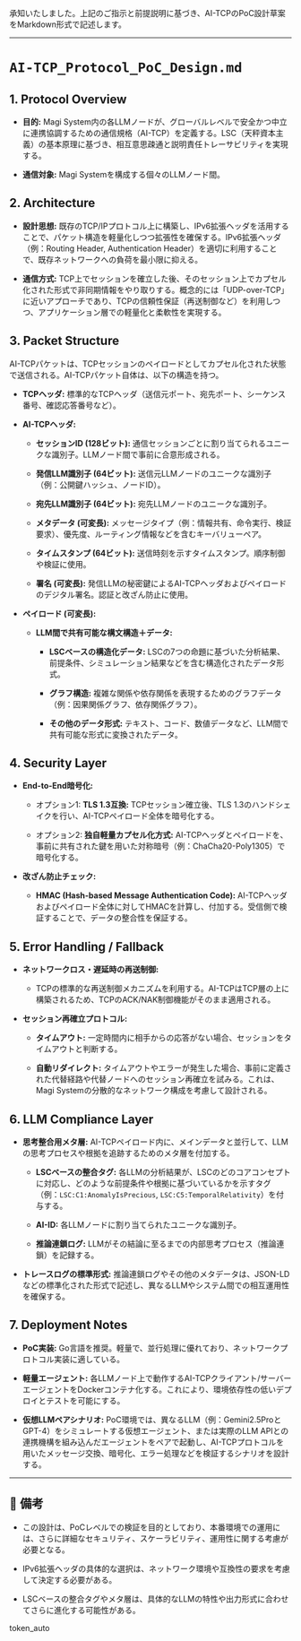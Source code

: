 承知いたしました。上記のご指示と前提説明に基づき、AI-TCPのPoC設計草案をMarkdown形式で記述します。

---

# `AI-TCP_Protocol_PoC_Design.md`

## 1. Protocol Overview

- **目的:** Magi System内の各LLMノードが、グローバルレベルで安全かつ中立に連携協調するための通信規格（AI-TCP）を定義する。LSC（天秤資本主義）の基本原理に基づき、相互意思疎通と説明責任トレーサビリティを実現する。
    
- **通信対象:** Magi Systemを構成する個々のLLMノード間。
    

## 2. Architecture

- **設計思想:** 既存のTCP/IPプロトコル上に構築し、IPv6拡張ヘッダを活用することで、パケット構造を軽量化しつつ拡張性を確保する。IPv6拡張ヘッダ（例：Routing Header, Authentication Header）を適切に利用することで、既存ネットワークへの負荷を最小限に抑える。
    
- **通信方式:** TCP上でセッションを確立した後、そのセッション上でカプセル化された形式で非同期情報をやり取りする。概念的には「UDP-over-TCP」に近いアプローチであり、TCPの信頼性保証（再送制御など）を利用しつつ、アプリケーション層での軽量化と柔軟性を実現する。
    

## 3. Packet Structure

AI-TCPパケットは、TCPセッションのペイロードとしてカプセル化された状態で送信される。AI-TCPパケット自体は、以下の構造を持つ。

- **TCPヘッダ:** 標準的なTCPヘッダ（送信元ポート、宛先ポート、シーケンス番号、確認応答番号など）。
    
- **AI-TCPヘッダ:**
    
    - **セッションID (128ビット):** 通信セッションごとに割り当てられるユニークな識別子。LLMノード間で事前に合意形成される。
        
    - **発信LLM識別子 (64ビット):** 送信元LLMノードのユニークな識別子（例：公開鍵ハッシュ、ノードID）。
        
    - **宛先LLM識別子 (64ビット):** 宛先LLMノードのユニークな識別子。
        
    - **メタデータ (可変長):** メッセージタイプ（例：情報共有、命令実行、検証要求）、優先度、ルーティング情報などを含むキーバリューペア。
        
    - **タイムスタンプ (64ビット):** 送信時刻を示すタイムスタンプ。順序制御や検証に使用。
        
    - **署名 (可変長):** 発信LLMの秘密鍵によるAI-TCPヘッダおよびペイロードのデジタル署名。認証と改ざん防止に使用。
        
- **ペイロード (可変長):**
    
    - **LLM間で共有可能な構文構造＋データ:**
        
        - **LSCベースの構造化データ:** LSCの7つの命題に基づいた分析結果、前提条件、シミュレーション結果などを含む構造化されたデータ形式。
            
        - **グラフ構造:** 複雑な関係や依存関係を表現するためのグラフデータ（例：因果関係グラフ、依存関係グラフ）。
            
        - **その他のデータ形式:** テキスト、コード、数値データなど、LLM間で共有可能な形式に変換されたデータ。
            

## 4. Security Layer

- **End-to-End暗号化:**
    
    - オプション1: **TLS 1.3互換:** TCPセッション確立後、TLS 1.3のハンドシェイクを行い、AI-TCPペイロード全体を暗号化する。
        
    - オプション2: **独自軽量カプセル化方式:** AI-TCPヘッダとペイロードを、事前に共有された鍵を用いた対称暗号（例：ChaCha20-Poly1305）で暗号化する。
        
- **改ざん防止チェック:**
    
    - **HMAC (Hash-based Message Authentication Code):** AI-TCPヘッダおよびペイロード全体に対してHMACを計算し、付加する。受信側で検証することで、データの整合性を保証する。

## 5. Error Handling / Fallback

- **ネットワークロス・遅延時の再送制御:**
    
    - TCPの標準的な再送制御メカニズムを利用する。AI-TCPはTCP層の上に構築されるため、TCPのACK/NAK制御機能がそのまま適用される。
- **セッション再確立プロトコル:**
    
    - **タイムアウト:** 一定時間内に相手からの応答がない場合、セッションをタイムアウトと判断する。
        
    - **自動リダイレクト:** タイムアウトやエラーが発生した場合、事前に定義された代替経路や代替ノードへのセッション再確立を試みる。これは、Magi Systemの分散的なネットワーク構成を考慮して設計される。
        

## 6. LLM Compliance Layer

- **思考整合用メタ層:** AI-TCPペイロード内に、メインデータと並行して、LLMの思考プロセスや根拠を追跡するためのメタ層を付加する。
    
    - **LSCベースの整合タグ:** 各LLMの分析結果が、LSCのどのコアコンセプトに対応し、どのような前提条件や根拠に基づいているかを示すタグ（例：`LSC:C1:AnomalyIsPrecious`, `LSC:C5:TemporalRelativity`）を付与する。
        
    - **AI-ID:** 各LLMノードに割り当てられたユニークな識別子。
        
    - **推論連鎖ログ:** LLMがその結論に至るまでの内部思考プロセス（推論連鎖）を記録する。
        
- **トレースログの標準形式:** 推論連鎖ログやその他のメタデータは、JSON-LDなどの標準化された形式で記述し、異なるLLMやシステム間での相互運用性を確保する。
    

## 7. Deployment Notes

- **PoC実装:** Go言語を推奨。軽量で、並行処理に優れており、ネットワークプロトコル実装に適している。
    
- **軽量エージェント:** 各LLMノード上で動作するAI-TCPクライアント/サーバーエージェントをDockerコンテナ化する。これにより、環境依存性の低いデプロイとテストを可能にする。
    
- **仮想LLMペアシナリオ:** PoC環境では、異なるLLM（例：Gemini2.5ProとGPT-4）をシミュレートする仮想エージェント、または実際のLLM APIとの連携機構を組み込んだエージェントをペアで起動し、AI-TCPプロトコルを用いたメッセージ交換、暗号化、エラー処理などを検証するシナリオを設計する。
    

---

## 🔁 備考

- この設計は、PoCレベルでの検証を目的としており、本番環境での運用には、さらに詳細なセキュリティ、スケーラビリティ、運用性に関する考慮が必要となる。
    
- IPv6拡張ヘッダの具体的な選択は、ネットワーク環境や互換性の要求を考慮して決定する必要がある。
    
- LSCベースの整合タグやメタ層は、具体的なLLMの特性や出力形式に合わせてさらに進化する可能性がある。
    

token_auto